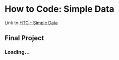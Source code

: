 # How to Code: Simple Data 
Link to [HTC - Simple Data](https://www.edx.org/course/how-to-code-simple-data)

## Final Project
### Loading...
